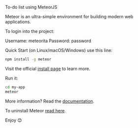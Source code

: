 To-do list using MeteorJS 

Meteor is an ultra-simple environment for building modern web applications.

To login into the project:

Username: meteorita
Password: password
  
Quick Start (on Linux/macOS/Windows) use this line:

```bash
npm install -g meteor
```

Visit the official [install page](https://www.meteor.com/developers/install) to learn more.

Run it:

```bash
cd my-app
meteor
```
  
More information? Read the [documentation](https://docs.meteor.com/).

To uninstall Meteor [read here](https://docs.meteor.com/install.html#uninstall).

Enjoy 😊


